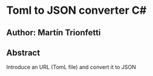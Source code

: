 # Toml to JSON converter C#

## Author: Martín Trionfetti


## Abstract

Introduce an URL (TomL file) and convert it to JSON

